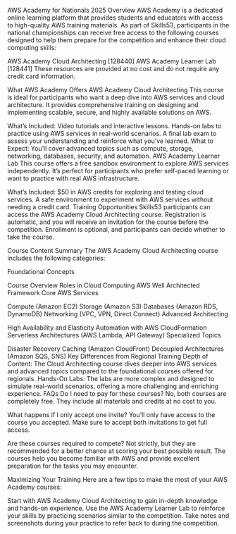 AWS Academy for Nationals 2025
Overview 
AWS Academy is a dedicated online learning platform that provides students and educators with access to high-quality AWS training materials. As part of Skills53, participants in the national championships can receive free access to the following courses designed to help them prepare for the competition and enhance their cloud computing skills:

AWS Academy Cloud Architecting [128440]
AWS Academy Learner Lab [128441]
These resources are provided at no cost and do not require any credit card information.

What AWS Academy Offers 
AWS Academy Cloud Architecting 
This course is ideal for participants who want a deep dive into AWS services and cloud architecture. It provides comprehensive training on designing and implementing scalable, secure, and highly available solutions on AWS.

What’s Included:
Video tutorials and interactive lessons.
Hands-on labs to practice using AWS services in real-world scenarios.
A final lab exam to assess your understanding and reinforce what you’ve learned.
What to Expect:
You’ll cover advanced topics such as compute, storage, networking, databases, security, and automation.
AWS Academy Learner Lab 
This course offers a free sandbox environment to explore AWS services independently. It’s perfect for participants who prefer self-paced learning or want to practice with real AWS infrastructure.

What’s Included:
$50 in AWS credits for exploring and testing cloud services.
A safe environment to experiment with AWS services without needing a credit card.
Training Opportunities 
Skills53 participants can access the AWS Academy Cloud Architecting course. Registration is automatic, and you will receive an invitation for the course before the competition. Enrollment is optional, and participants can decide whether to take the course.

Course Content Summary 
The AWS Academy Cloud Architecting course includes the following categories:

Foundational Concepts

Course Overview
Roles in Cloud Computing
AWS Well Architected Framework
Core AWS Services

Compute (Amazon EC2)
Storage (Amazon S3)
Databases (Amazon RDS, DynamoDB)
Networking (VPC, VPN, Direct Connect)
Advanced Architecting

High Availability and Elasticity
Automation with AWS CloudFormation
Serverless Architectures (AWS Lambda, API Gateway)
Specialized Topics

Disaster Recovery
Caching (Amazon CloudFront)
Decoupled Architectures (Amazon SQS, SNS)
Key Differences from Regional Training 
Depth of Content: The Cloud Architecting course dives deeper into AWS services and advanced topics compared to the foundational courses offered for regionals.
Hands-On Labs: The labs are more complex and designed to simulate real-world scenarios, offering a more challenging and enriching experience.
FAQs 
Do I need to pay for these courses? No, both courses are completely free. They include all materials and credits at no cost to you.

What happens if I only accept one invite? You’ll only have access to the course you accepted. Make sure to accept both invitations to get full access.

Are these courses required to compete? Not strictly, but they are recommended for a better chance at scoring your best possible result. The courses help you become familiar with AWS and provide excellent preparation for the tasks you may encounter.

Maximizing Your Training 
Here are a few tips to make the most of your AWS Academy courses:

Start with AWS Academy Cloud Architecting to gain in-depth knowledge and hands-on experience.
Use the AWS Academy Learner Lab to reinforce your skills by practicing scenarios similar to the competition.
Take notes and screenshots during your practice to refer back to during the competition.
